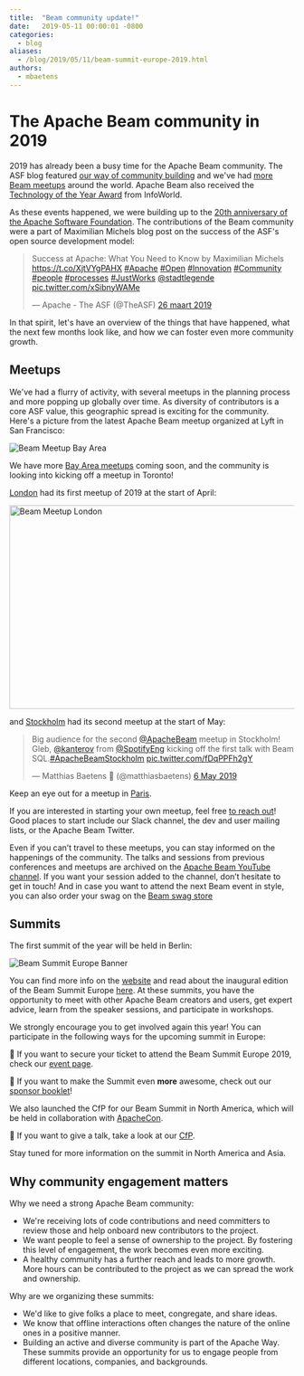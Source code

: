 ```yaml
---
title:  "Beam community update!"
date:   2019-05-11 00:00:01 -0800
categories:
  - blog
aliases:
  - /blog/2019/05/11/beam-summit-europe-2019.html
authors:
  - mbaetens
---
```

<!--
Licensed under the Apache License, Version 2.0 (the "License");
you may not use this file except in compliance with the License.
You may obtain a copy of the License at

http://www.apache.org/licenses/LICENSE-2.0

Unless required by applicable law or agreed to in writing, software
distributed under the License is distributed on an "AS IS" BASIS,
WITHOUT WARRANTIES OR CONDITIONS OF ANY KIND, either express or implied.
See the License for the specific language governing permissions and
limitations under the License.
-->

# The Apache Beam community in 2019


2019 has already been a busy time for the Apache Beam community. The ASF blog featured [our way of community building](https://blogs.apache.org/comdev/date/20190222) and we've had [more Beam meetups](https://www.meetup.com/San-Francisco-Apache-Beam/events/257482350)  around the world. Apache Beam also received the [Technology of the Year Award](https://www.infoworld.com/article/3336072/infoworlds-2019-technology-of-the-year-award-winners.html) from InfoWorld.

As these events happened, we were building up to the [20th anniversary of the Apache Software Foundation](https://opensource.googleblog.com/2019/03/celebrating-20-years-of-apache.html).  The contributions of the Beam community were a part of Maximilian Michels blog post on the success of the ASF's open source development model:

<blockquote class="twitter-tweet" data-lang="nl"><p lang="en" dir="ltr">Success at Apache: What You Need to Know by Maximilian Michels <a href="https://t.co/XjtVYgPAHX">https://t.co/XjtVYgPAHX</a> <a href="https://twitter.com/hashtag/Apache?src=hash&amp;ref_src=twsrc%5Etfw">#Apache</a> <a href="https://twitter.com/hashtag/Open?src=hash&amp;ref_src=twsrc%5Etfw">#Open</a> <a href="https://twitter.com/hashtag/Innovation?src=hash&amp;ref_src=twsrc%5Etfw">#Innovation</a> <a href="https://twitter.com/hashtag/Community?src=hash&amp;ref_src=twsrc%5Etfw">#Community</a> <a href="https://twitter.com/hashtag/people?src=hash&amp;ref_src=twsrc%5Etfw">#people</a> <a href="https://twitter.com/hashtag/processes?src=hash&amp;ref_src=twsrc%5Etfw">#processes</a> <a href="https://twitter.com/hashtag/JustWorks?src=hash&amp;ref_src=twsrc%5Etfw">#JustWorks</a> <a href="https://twitter.com/stadtlegende?ref_src=twsrc%5Etfw">@stadtlegende</a> <a href="https://t.co/xSibnyWAMe">pic.twitter.com/xSibnyWAMe</a></p>&mdash; Apache - The ASF (@TheASF) <a href="https://twitter.com/TheASF/status/1110364656143601664?ref_src=twsrc%5Etfw">26 maart 2019</a></blockquote>

<script async src="https://platform.twitter.com/widgets.js" charset="utf-8"></script>

In that spirit, let's have an overview of the things that have happened, what the next few months look like, and how we can foster even more community growth.


## Meetups
We've had a flurry of activity, with several meetups in the planning process and more popping up globally over time. As diversity of contributors is a core ASF value, this geographic spread is exciting for the community. Here's a picture from the latest Apache Beam meetup organized at Lyft in San Francisco:

<img src="https://secure.meetupstatic.com/photos/event/8/0/1/2/600_481292786.jpeg" alt="Beam Meetup Bay Area" >

We have more [Bay Area meetups](https://www.meetup.com/San-Francisco-Apache-Beam) coming soon, and the community is looking into kicking off a meetup in Toronto!

[London](https://www.meetup.com/London-Apache-Beam-Meetup) had its first meetup of 2019 at the start of April:

<img src="https://secure.meetupstatic.com/photos/event/4/7/0/e/600_480318190.jpeg" alt="Beam Meetup London" height="360" width="640" >

and [Stockholm](https://www.meetup.com/Apache-Beam-Stockholm/events/260634514) had its second meetup at the start of May:

<blockquote class="twitter-tweet" data-lang="en-gb"><p lang="en" dir="ltr">Big audience for the second <a href="https://twitter.com/ApacheBeam?ref_src=twsrc%5Etfw">@ApacheBeam</a> meetup in Stockholm! Gleb, <a href="https://twitter.com/kanterov?ref_src=twsrc%5Etfw">@kanterov</a> from <a href="https://twitter.com/SpotifyEng?ref_src=twsrc%5Etfw">@SpotifyEng</a> kicking off the first talk with Beam SQL.<a href="https://twitter.com/hashtag/ApacheBeamStockholm?src=hash&amp;ref_src=twsrc%5Etfw">#ApacheBeamStockholm</a> <a href="https://t.co/fDqPPFh2gY">pic.twitter.com/fDqPPFh2gY</a></p>&mdash; Matthias Baetens 🌆 (@matthiasbaetens) <a href="https://twitter.com/matthiasbaetens/status/1125442916711915521?ref_src=twsrc%5Etfw">6 May 2019</a></blockquote>
<script async src="https://platform.twitter.com/widgets.js" charset="utf-8"></script>

Keep an eye out for a meetup in [Paris](https://www.meetup.com/Paris-Apache-Beam-Meetup).

If you are interested in starting your own meetup, feel free [to reach out](https://beam.apache.org/community/contact-us)! Good places to start include our Slack channel, the dev and user mailing lists, or the Apache Beam Twitter.

Even if you can’t travel to these meetups, you can stay informed on the happenings of the community.  The talks and sessions from previous conferences and meetups are archived on the [Apache Beam YouTube channel](https://www.youtube.com/c/ApacheBeamYT). If you want your session added to the channel, don’t hesitate to get in touch! And in case you want to attend the next Beam event in style, you can also order your swag on the [Beam swag store](https://store-beam.myshopify.com)

## Summits
The first summit of the year will be held in Berlin:

<img src="https://img.evbuc.com/https%3A%2F%2Fcdn.evbuc.com%2Fimages%2F58635346%2F70962106775%2F1%2Foriginal.20190317-212619?w=800&auto=compress&rect=0%2C115%2C2666%2C1333&s=2680f5036dcad9177b027cce026c0224" alt="Beam Summit Europe Banner" >

You can find more info on the [website](https://beamsummit.org) and read about the inaugural edition of the Beam Summit Europe [here](https://beam.apache.org/blog/2018/10/31/beam-summit-aftermath.html). At these summits, you have the opportunity to meet with other Apache Beam creators and users, get expert advice, learn from the speaker sessions, and participate in workshops.

We strongly encourage you to get involved again this year! You can participate in the following ways for the upcoming summit in Europe:

🎫 If you want to secure your ticket to attend the Beam Summit Europe 2019, check our [event page](https://beam-summit-europe.eventbrite.com).

💸 If you want to make the Summit even **more** awesome, check out our [sponsor booklet](https://drive.google.com/file/d/1R3vvOHihQbpuzF2aaSV8WYg9YHRmJwxS/view)!

We also launched the CfP for our Beam Summit in North America, which will be held in collaboration with [ApacheCon](https://www.apachecon.com).

🎤 If you want to give a talk, take a look at our [CfP](https://www.apachecon.com/acna19/cfp.html).

Stay tuned for more information on the summit in North America and Asia.

## Why community engagement matters
Why we need a strong Apache Beam community:
* We're receiving lots of code contributions and need committers to review those and help onboard new contributors to the project.
* We want people to feel a sense of ownership to the project. By fostering this level of engagement, the work becomes even more exciting.
* A healthy community has a further reach and leads to more growth. More hours can be contributed to the project as we can spread the work and ownership.

Why are we organizing these summits:
* We'd like to give folks a place to meet, congregate, and share ideas.
* We know that offline interactions often changes the nature of the online ones in a positive manner.
* Building an active and diverse community is part of the Apache Way. These summits provide an opportunity for us to engage people from different locations, companies, and backgrounds.

<!--more-->
